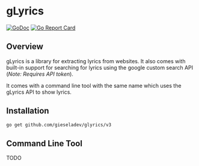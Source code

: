 # gLyrics

[![GoDoc](https://godoc.org/gopkg.in/gieseladev/glyrics.v3?status.svg)][godoc-link]
[![Go Report Card](https://goreportcard.com/badge/gopkg.in/gieseladev/glyrics.v3)][go-report-link]


## Overview

gLyrics is a library for extracting lyrics from websites. It also comes
with built-in support for searching for lyrics using the google custom
search API (*Note: Requires API token*).

It comes with a command line tool with the same name which uses the
gLyrics API to show lyrics.


## Installation

```bash
go get github.com/gieseladev/glyrics/v3
```


## Command Line Tool

TODO

[godoc-link]: https://godoc.org/github.com/gopkg.in/gieseladev/glyrics.v3
[go-report-link]: https://goreportcard.com/report/gopkg.in/gieseladev/glyrics.v3